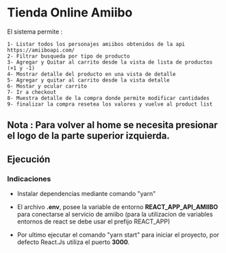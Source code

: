 # Tienda Online Amiibo

El sistema permite :

    1- Listar todos los personajes amiibos obtenidos de la api https://amiiboapi.com/
    2- Filtrar busqueda por tipo de producto
    3- Agregar y Quitar al carrito desde la vista de lista de productos (+1 y -1)
    4- Mostrar detalle del producto en una vista de detalle
    5- Agregar y quitar al carrito desde la vista detalle
    6- Mostar y ocular carrito
    7- Ir a checkout 
    8- Muestra detalle de la compra donde permite modificar cantidades
    9- finalizar la compra resetea los valores y vuelve al product list

## Nota : Para volver al home se necesita presionar el logo de la parte superior izquierda.

## Ejecución

### Indicaciones 
- Instalar dependencias mediante comando "yarn"
- El archivo **.env**, posee la variable de entorno **REACT_APP_API_AMIIBO** para conectarse al servicio de amiibo (para la utilizacion de variables entornos de react se debe usar el prefijo REACT_APP)

- Por ultimo ejecutar el comando "yarn start" para iniciar el proyecto, por defecto React.Js utiliza el puerto **3000**.
